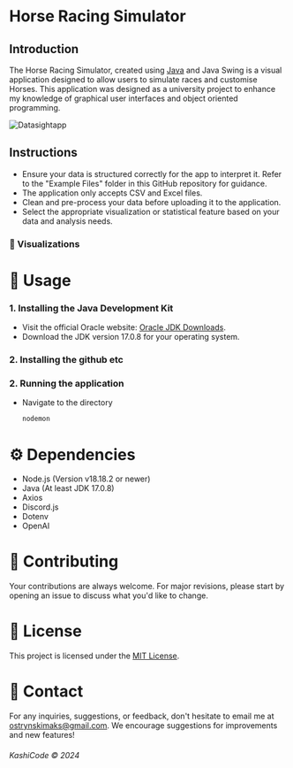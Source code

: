 # Horse Racing Simulator

## Introduction

The Horse Racing Simulator, created using [Java](https://www.java.com/download/ie_manual.jsp) and Java Swing is a visual application designed to allow users to simulate races and customise Horses.
This application was designed as a university project to enhance my knowledge of graphical user interfaces and object oriented programming. 

![Datasightapp](https://i.imgur.com/za0tQ81.jpg)

## Instructions 

- Ensure your data is structured correctly for the app to interpret it. Refer to the "Example Files" folder in this GitHub repository for guidance.
- The application only accepts CSV and Excel files.
- Clean and pre-process your data before uploading it to the application.
- Select the appropriate visualization or statistical feature based on your data and analysis needs.


### 📌 Visualizations

# 📌 Usage

### 1. Installing the Java Development Kit

- Visit the official Oracle website: [Oracle JDK Downloads](https://www.oracle.com/java/technologies/javase-jdk15-downloads.html).
- Download the JDK version 17.0.8 for your operating system.

### 2. Installing the github etc

### 2. Running the application

- Navigate to the directory

     ```bash
     nodemon
     ```

# ⚙ Dependencies
- Node.js (Version v18.18.2 or newer)
- Java (At least JDK 17.0.8)
- Axios
- Discord.js
- Dotenv
- OpenAI





# 📝 Contributing
Your contributions are always welcome. For major revisions, please start by opening an issue to discuss what you'd like to change.

# 📜 License
This project is licensed under the [MIT License](https://opensource.org/licenses/MIT).

# 💼 Contact
For any inquiries, suggestions, or feedback, don't hesitate to email me at [ostrynskimaks@gmail.com](mailto:ostrynskimaks@gmail.com).
We encourage suggestions for improvements and new features!

###### KashiCode © 2024
